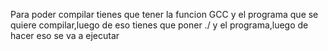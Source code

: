 Para poder compilar tienes que tener la funcion GCC y el programa que se quiere compilar,luego de eso tienes que poner ./ y el programa,luego de hacer eso se va a ejecutar